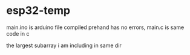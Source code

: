 # esp32-temp

main.ino is arduino file compiled prehand has no errors, main.c is same code in c


the largest subarray i am including in same dir
